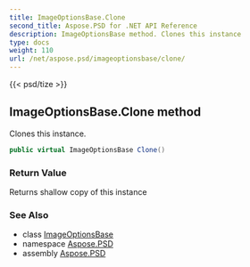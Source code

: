 ```yaml
---
title: ImageOptionsBase.Clone
second_title: Aspose.PSD for .NET API Reference
description: ImageOptionsBase method. Clones this instance
type: docs
weight: 110
url: /net/aspose.psd/imageoptionsbase/clone/
---
```

{{< psd/tize >}}
## ImageOptionsBase.Clone method

Clones this instance.

```csharp
public virtual ImageOptionsBase Clone()
```

### Return Value

Returns shallow copy of this instance

### See Also

* class [ImageOptionsBase](../)
* namespace [Aspose.PSD](../../imageoptionsbase/)
* assembly [Aspose.PSD](../../../)



